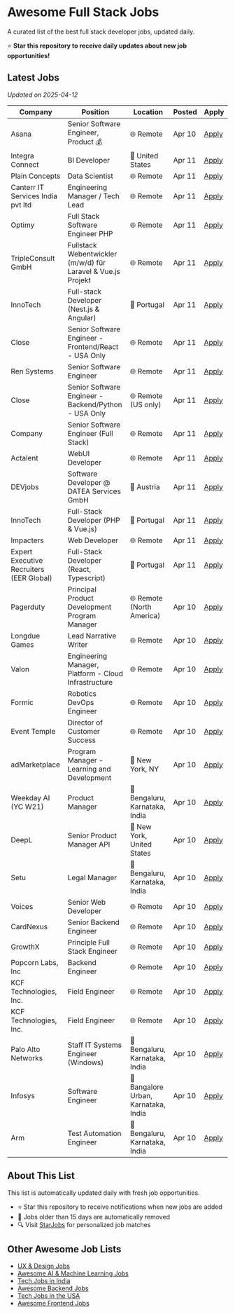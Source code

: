 # Awesome Full Stack Jobs

A curated list of the best full stack developer jobs, updated daily.

⭐ **Star this repository to receive daily updates about new job opportunities!**

## Latest Jobs

*Updated on 2025-04-12*

| Company | Position | Location | Posted | Apply |
| ------- | -------- | -------- | ------ | ------ |
| Asana | Senior Software Engineer, Product 💰 | 🌐 Remote | Apr 10 | [Apply](https://starjobs.dev/jobs/c714e618b4e245dab438f878985d31bb?utm=github) |
| Integra Connect | BI Developer | 📍 United States | Apr 11 | [Apply](https://starjobs.dev/jobs/ee83351b81714ece8132ec666899a41d?utm=github) |
| Plain Concepts | Data Scientist | 🌐 Remote | Apr 11 | [Apply](https://starjobs.dev/jobs/b7667de20dbd471797e39f04aac020a8?utm=github) |
| Canterr IT Services India pvt ltd | Engineering Manager / Tech Lead | 🌐 Remote | Apr 11 | [Apply](https://starjobs.dev/jobs/b867d93474194cee9ca7684e87672b8d?utm=github) |
| Optimy | Full Stack Software Engineer PHP | 🌐 Remote | Apr 11 | [Apply](https://starjobs.dev/jobs/960538b51d444c35916046cb69bf22fa?utm=github) |
| TripleConsult GmbH | Fullstack Webentwickler (m/w/d) für Laravel & Vue.js Projekt | 🌐 Remote | Apr 11 | [Apply](https://starjobs.dev/jobs/9247c360ac35404c8b644d7d64e4030a?utm=github) |
| InnoTech | Full-stack Developer (Nest.js & Angular) | 📍 Portugal | Apr 11 | [Apply](https://starjobs.dev/jobs/2c3fb981567647ef87c0898288b8df24?utm=github) |
| Close | Senior Software Engineer - Frontend/React - USA Only | 🌐 Remote | Apr 11 | [Apply](https://starjobs.dev/jobs/4cb139ba8e0749baa28f7eacae1e0685?utm=github) |
| Ren Systems | Senior Software Engineer | 🌐 Remote | Apr 11 | [Apply](https://starjobs.dev/jobs/c9cae4f47f654f7da3d4aaa9aec5a876?utm=github) |
| Close | Senior Software Engineer - Backend/Python - USA Only | 🌐 Remote (US only) | Apr 11 | [Apply](https://starjobs.dev/jobs/eacf59d34dd1483094bf827472ba42f9?utm=github) |
| Company | Senior Software Engineer (Full Stack) | 🌐 Remote | Apr 11 | [Apply](https://starjobs.dev/jobs/7f400c2adcd3482a8940f16346175e96?utm=github) |
| Actalent | WebUI Developer | 🌐 Remote | Apr 11 | [Apply](https://starjobs.dev/jobs/2c658602fbc8499bbd17e0c190a0d406?utm=github) |
| DEVjobs | Software Developer @ DATEA Services GmbH | 📍 Austria | Apr 11 | [Apply](https://starjobs.dev/jobs/eeb8b6c2d3af4b469d823e24ddf06e61?utm=github) |
| InnoTech | Full-Stack Developer (PHP & Vue.js) | 📍 Portugal | Apr 11 | [Apply](https://starjobs.dev/jobs/71698c61e0424556bf3497e0df012496?utm=github) |
| Impacters | Web Developer | 🌐 Remote | Apr 11 | [Apply](https://starjobs.dev/jobs/5f00f8c6ce2641cf943bb1334edf30d1?utm=github) |
| Expert Executive Recruiters (EER Global) | Full-Stack Developer (React, Typescript) | 📍 Portugal | Apr 11 | [Apply](https://starjobs.dev/jobs/89774e92f6f243278ab0e4185b24c783?utm=github) |
| Pagerduty | Principal Product Development Program Manager | 🌐 Remote (North America) | Apr 10 | [Apply](https://starjobs.dev/jobs/ab255c548ceb4658be08a55bc0b8b9b0?utm=github) |
| Longdue Games | Lead Narrative Writer | 🌐 Remote | Apr 10 | [Apply](https://starjobs.dev/jobs/fcc281c296624170908cc18ed8420240?utm=github) |
| Valon | Engineering Manager, Platform - Cloud Infrastructure | 🌐 Remote | Apr 10 | [Apply](https://starjobs.dev/jobs/814c7731525b4d419f6e9e579ae6a378?utm=github) |
| Formic | Robotics DevOps Engineer | 🌐 Remote | Apr 10 | [Apply](https://starjobs.dev/jobs/52869811d15e4f44ac684218fc2b9f18?utm=github) |
| Event Temple | Director of Customer Success | 🌐 Remote | Apr 10 | [Apply](https://starjobs.dev/jobs/563ba0e1d24b48b894121de06981ff13?utm=github) |
| adMarketplace | Program Manager - Learning and Development | 📍 New York, NY | Apr 10 | [Apply](https://starjobs.dev/jobs/72f012ad107c4ad0b0b7c6b808ea99cb?utm=github) |
| Weekday AI (YC W21) | Product Manager | 📍 Bengaluru, Karnataka, India | Apr 10 | [Apply](https://starjobs.dev/jobs/b619d859f67644f5a59be645e122ba4d?utm=github) |
| DeepL | Senior Product Manager API | 📍 New York, United States | Apr 10 | [Apply](https://starjobs.dev/jobs/10092ffbe3644421ba60e3839a8ea0d7?utm=github) |
| Setu | Legal Manager | 📍 Bengaluru, Karnataka, India | Apr 10 | [Apply](https://starjobs.dev/jobs/8452f9b96c4f48ab8e358f307234543b?utm=github) |
| Voices | Senior Web Developer | 🌐 Remote | Apr 10 | [Apply](https://starjobs.dev/jobs/b5339562491f40d3bf155426adff805d?utm=github) |
| CardNexus | Senior Backend Engineer | 🌐 Remote | Apr 10 | [Apply](https://starjobs.dev/jobs/07fa12fd018f43dca8f505048f44ecfc?utm=github) |
| GrowthX | Principle Full Stack Engineer | 🌐 Remote | Apr 10 | [Apply](https://starjobs.dev/jobs/bb839e4a62b74f1ca3b6376e35367a93?utm=github) |
| Popcorn Labs, Inc | Backend Engineer | 🌐 Remote | Apr 10 | [Apply](https://starjobs.dev/jobs/53b270d9e2ba4b44acb42e86f03dc52a?utm=github) |
| KCF Technologies, Inc. | Field Engineer | 🌐 Remote | Apr 10 | [Apply](https://starjobs.dev/jobs/e28781213e1b4376bd7efb1149afa045?utm=github) |
| KCF Technologies, Inc. | Field Engineer | 🌐 Remote | Apr 10 | [Apply](https://starjobs.dev/jobs/1797d66de8484910be20745ffe435356?utm=github) |
| Palo Alto Networks | Staff IT Systems Engineer (Windows) | 📍 Bengaluru, Karnataka, India | Apr 10 | [Apply](https://starjobs.dev/jobs/677543143acb498889755a1d8093d411?utm=github) |
| Infosys | Software Engineer | 📍 Bangalore Urban, Karnataka, India | Apr 10 | [Apply](https://starjobs.dev/jobs/272e03fc08354b9fa51df866e7d8f911?utm=github) |
| Arm | Test Automation Engineer | 📍 Bengaluru, Karnataka, India | Apr 10 | [Apply](https://starjobs.dev/jobs/5e7c87878aaa4eaca6cbd0e1b4ef7869?utm=github) |


## About This List

This list is automatically updated daily with fresh job opportunities.

* ⭐ Star this repository to receive notifications when new jobs are added
* 🔄 Jobs older than 15 days are automatically removed
* 🔍 Visit [StarJobs](https://starjobs.dev?utm=github) for personalized job matches

## Other Awesome Job Lists

* [UX & Design Jobs](https://github.com/bansalnagesh/ux-design-jobs)
* [Awesome AI & Machine Learning Jobs](https://github.com/bansalnagesh/awesome-ai-ml-jobs)
* [Tech Jobs in India](https://github.com/bansalnagesh/tech-jobs-india)
* [Awesome Backend Jobs](https://github.com/bansalnagesh/awesome-backend-jobs)
* [Tech Jobs in the USA](https://github.com/bansalnagesh/tech-jobs-usa)
* [Awesome Frontend Jobs](https://github.com/bansalnagesh/awesome-frontend-jobs)
